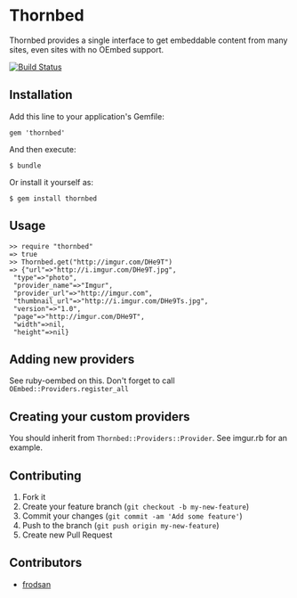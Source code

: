 # Thornbed

Thornbed provides a single interface to get embeddable content from many sites, even sites with no OEmbed support.

[![Build Status](https://travis-ci.org/eka/thornbed.png)](https://travis-ci.org/eka/thornbed)

## Installation

Add this line to your application's Gemfile:

    gem 'thornbed'

And then execute:

    $ bundle

Or install it yourself as:

    $ gem install thornbed

## Usage

    >> require "thornbed"
    => true
    >> Thornbed.get("http://imgur.com/DHe9T")
    => {"url"=>"http://i.imgur.com/DHe9T.jpg",
     "type"=>"photo",
     "provider_name"=>"Imgur",
     "provider_url"=>"http://imgur.com",
     "thumbnail_url"=>"http://i.imgur.com/DHe9Ts.jpg",
     "version"=>"1.0",
     "page"=>"http://imgur.com/DHe9T",
     "width"=>nil,
     "height"=>nil}

## Adding new providers

See ruby-oembed on this. Don't forget to call `OEmbed::Providers.register_all`

## Creating your custom providers

You should inherit from `Thornbed::Providers::Provider`. See imgur.rb for an example.

## Contributing

1. Fork it
2. Create your feature branch (`git checkout -b my-new-feature`)
3. Commit your changes (`git commit -am 'Add some feature'`)
4. Push to the branch (`git push origin my-new-feature`)
5. Create new Pull Request


## Contributors

* [frodsan](https://github.com/frodsan)
